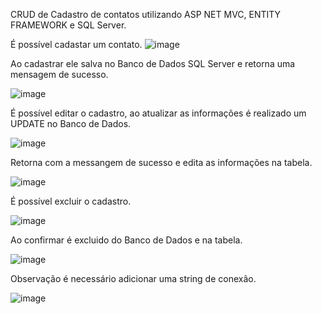 CRUD de Cadastro de contatos utilizando ASP NET MVC, ENTITY FRAMEWORK e SQL Server.

É possível cadastar um contato.
![image](https://github.com/PedroHSilva1999/Controle-de-Contatos-com-ASP-NET-MVC-e-Entity-Framework/assets/88673304/e38d765e-4d66-4507-a2e6-2ce2b9896eba)

Ao cadastrar ele salva no Banco de Dados SQL Server e retorna uma mensagem de sucesso.

![image](https://github.com/PedroHSilva1999/Controle-de-Contatos-com-ASP-NET-MVC-e-Entity-Framework/assets/88673304/c1dbafee-d964-4995-a090-c05c190c5c63)



É possível editar o cadastro, ao atualizar as informações é realizado um UPDATE no Banco de Dados.

![image](https://github.com/PedroHSilva1999/Controle-de-Contatos-com-ASP-NET-MVC-e-Entity-Framework/assets/88673304/8f2a05a1-1397-47bf-a26f-338b34399de3)


Retorna com a messangem de sucesso e edita as informações na tabela.

![image](https://github.com/PedroHSilva1999/Controle-de-Contatos-com-ASP-NET-MVC-e-Entity-Framework/assets/88673304/dbca3b9d-10c0-4a0a-bcc5-52a2fe1101af)



É possível excluir o cadastro.

![image](https://github.com/PedroHSilva1999/Controle-de-Contatos-com-ASP-NET-MVC-e-Entity-Framework/assets/88673304/0fc0a16b-ba4c-4f08-8ce1-d8872ff7029b)


Ao confirmar é excluido do Banco de Dados e na tabela.

![image](https://github.com/PedroHSilva1999/Controle-de-Contatos-com-ASP-NET-MVC-e-Entity-Framework/assets/88673304/6fc09c7e-68b3-40a7-af8a-0404261c1a5a)


Observação é necessário adicionar uma string de conexão.

![image](https://github.com/PedroHSilva1999/Controle-de-Contatos-com-ASP-NET-MVC-e-Entity-Framework/assets/88673304/6a425628-517e-427a-bd1f-32500b883c95)







